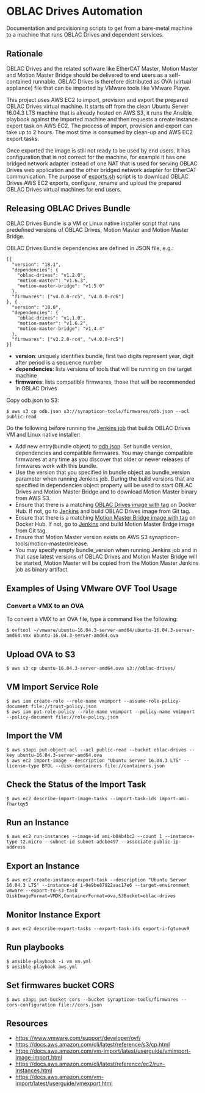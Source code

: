 # OBLAC Drives Automation

Documentation and provisioning scripts to get from a bare-metal machine to a machine that runs OBLAC Drives and dependent services.

## Rationale

OBLAC Drives and the related software like EtherCAT Master, Motion Master and Motion Master Bridge should be delivered to end users as a self-contained runnable. OBLAC Drives is therefore distributed as OVA (virtual appliance) file that can be imported by VMware tools like VMware Player.

This project uses AWS EC2 to import, provision and export the prepared OBLAC Drives virtual machine. It starts off from the clean Ubuntu Server 16.04.3 LTS machine that is already hosted on AWS S3, it runs the Ansible playbook against the imported machine and then requests a create instance export task on AWS EC2. The process of import, provision and export can take up to 2 hours. The most time is consumed by clean-up and AWS EC2 export tasks.

Once exported the image is still not ready to be used by end users. It has configuration that is not correct for the machine, for example it has one bridged network adapter instead of one NAT that is used for serving OBLAC Drives web application and the other bridged network adapter for EtherCAT communication. The purpose of [exports.sh](https://github.com/synapticon/oblac-drives-automation/blob/master/exports.sh) script is to download OBLAC Drives AWS EC2 exports, configure, rename and upload the prepared OBLAC Drives virtual machines for end users.

## Releasing OBLAC Drives Bundle

OBLAC Drives Bundle is a VM or Linux native installer script that runs predefined versions of OBLAC Drives, Motion Master and Motion Master Bridge.

OBLAC Drives Bundle dependencies are defined in JSON file, e.g.:

    [{
      "version": "18.1",
      "dependencies": {
        "oblac-drives": "v1.2.0",
        "motion-master": "v1.6.3",
        "motion-master-bridge": "v1.5.0"
      },
      "firmwares": ["v4.0.0-rc5", "v4.0.0-rc6"]
    }, {
      "version": "18.0",
      "dependencies": {
        "oblac-drives": "v1.1.0",
        "motion-master": "v1.6.2",
        "motion-master-bridge": "v1.4.4"
      },
      "firmwares": ["v3.2.0-rc4", "v4.0.0-rc5"]
    }]

- **version**: uniquely identifies bundle, first two digits represent year, digit after period is a sequence number
- **dependencies**: lists versions of tools that will be running on the target machine
- **firmwares**: lists compatible firmwares, those that will be recommended in OBLAC Drives

Copy odb.json to S3:

    $ aws s3 cp odb.json s3://synapticon-tools/firmwares/odb.json --acl public-read

Do the following before running the [Jenkins job](https://ci2.synapticon.com/job/oblac-drives-automation/job/master/) that builds OBLAC Drives VM and Linux native installer:

- Add new entry(bundle object) to [odb.json](https://s3-eu-west-1.amazonaws.com/synapticon-tools/firmwares/odb.json). Set bundle version, dependencies and compatible firmwares. You may change compatible firmwares at any time as you discover that older or newer releases of firmwares work with this bundle.
- Use the version that you specified in bundle object as bundle_version parameter when running Jenkins job. During the build versions that are specified in dependencies object property will be used to start OBLAC Drives and Motion Master Bridge and to download Motion Master binary from AWS S3.
- Ensure that there is a matching [OBLAC Drives image with tag](https://hub.docker.com/r/synapticon/oblac-drives/tags/) on Docker Hub. If not, go to [Jenkins](https://ci2.synapticon.com/job/oblac-drives/) and build OBLAC Drives image from Git tag.
- Ensure that there is a matching [Motion Master Bridge image with tag](https://hub.docker.com/r/synapticon/motion-master-bridge/) on Docker Hub. If not, go to [Jenkins](https://ci2.synapticon.com/job/motion-master-bridge/) and build Motion Master Brdge image from Git tag.
- Ensure that Motion Master version exists on AWS S3 synapticon-tools/motion-master/release.
- You may specify empty bundle_version when running Jenkins job and in that case latest versions of OBLAC Drives and Motion Master Bridge will be started, Motion Master will be copied from the Motion Master Jenkins job as binary artifact.

## Examples of Using VMware OVF Tool Usage

### Convert a VMX to an OVA

To convert a VMX to an OVA file, type a command like the following:

    $ ovftool ~/vmware/ubuntu-16.04.3-server-amd64/ubuntu-16.04.3-server-amd64.vmx ubuntu-16.04.3-server-amd64.ova

## Upload OVA to S3

    $ aws s3 cp ubuntu-16.04.3-server-amd64.ova s3://oblac-drives/

## VM Import Service Role

    $ aws iam create-role --role-name vmimport --assume-role-policy-document file://trust-policy.json
    $ aws iam put-role-policy --role-name vmimport --policy-name vmimport --policy-document file://role-policy.json

## Import the VM

    $ aws s3api put-object-acl --acl public-read --bucket oblac-drives --key ubuntu-16.04.3-server-amd64.ova
    $ aws ec2 import-image --description "Ubuntu Server 16.04.3 LTS" --license-type BYOL --disk-containers file://containers.json

## Check the Status of the Import Task

    $ aws ec2 describe-import-image-tasks --import-task-ids import-ami-fhartqy5

## Run an Instance

    $ aws ec2 run-instances --image-id ami-b84b4bc2 --count 1 --instance-type t2.micro --subnet-id subnet-adcbe497 --associate-public-ip-address

## Export an Instance

    $ aws ec2 create-instance-export-task --description "Ubuntu Server 16.04.3 LTS" --instance-id i-0e9be87922aac17e6 --target-environment vmware --export-to-s3-task DiskImageFormat=VMDK,ContainerFormat=ova,S3Bucket=oblac-drives

## Monitor Instance Export

    $ aws ec2 describe-export-tasks --export-task-ids export-i-fgtueuv0

## Run playbooks

    $ ansible-playbook -i vm vm.yml
    $ ansible-playbook aws.yml

## Set firmwares bucket CORS

    $ aws s3api put-bucket-cors --bucket synapticon-tools/firmwares --cors-configuration file://cors.json

## Resources

* https://www.vmware.com/support/developer/ovf/
* https://docs.aws.amazon.com/cli/latest/reference/s3/cp.html
* https://docs.aws.amazon.com/vm-import/latest/userguide/vmimport-image-import.html
* https://docs.aws.amazon.com/cli/latest/reference/ec2/run-instances.html
* https://docs.aws.amazon.com/vm-import/latest/userguide/vmexport.html
